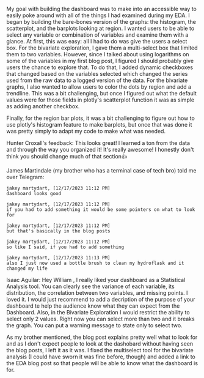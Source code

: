 My goal with building the dashboard was to make into an accessible way to easily poke around with all of the things I had examined during my EDA. I began by building the bare-bones version of the graphs: the histogram, the scatterplot, and the barplots looking at region. I wanted users to be able to select any variable or combination of variables and examine them with a glance. 
At first, this was easy: all I had to do was give the users a select box. For the bivariate exploration, I gave them a multi-select box that limited them to two variables. However, since I talked about using logarithms on some of the variables in my first blog post, I figured I should probably give users the chance to explore that. To do that, I added dynamic checkboxes that changed based on the variables selected which changed the series used from the raw data to a logged version of the data.
For the bivariate graphs, I also wanted to allow users to color the dots by region and add a trendline. This was a bit challenging, but once I figured out what the default values were for those fields in plotly's scatterplot function it was as simple as adding another checkbox.

Finally, for the region bar plots, it was a bit challenging to figure out how to use plotly's histogram feature to make barplots, but once that was done it was pretty simply to adapt my code to make what was needed.

Hunter Croxall's feedback: This looks great! I learned a ton from the data and through the way you organized it! It's really awesome! I honestly don't think you should change much of that section👍

James Martindale (my brother who has a terminal case of tech bro) told me over Telegram: 
```
jakey martydart, [12/17/2023 11:12 PM]
dashboard looks good
```
```
jakey martydart, [12/17/2023 11:12 PM]
if you had to add something it would be some pointers on what to look for
```
```
jakey martydart, [12/17/2023 11:12 PM]
but that's basically in the blog posts
```
```
jakey martydart, [12/17/2023 11:12 PM]
so like I said, if you had to add something
```
```
jakey martydart, [12/17/2023 11:13 PM]
also I just now used a bottle brush to clean my hydroflask and it changed my life
```

Isaac Aguilar: Hey William , I really liked your dashboard as a Statistical Analysis tool. You can clearly see the variance of each variable, its distribution, the correlation between two variables, and missing points. I loved it. I would just recommend to add a decription of the purpose of your dashboard te help the audience know what they can expect from the Dashboard. Also, in the Bivariate Exploration I would restrict the ability to select only 2 values. Right now you can select more than two and it breaks the graph. You can put a warning message to state only to select two.


As my brother mentioned, the blog post explains pretty well what to look for and as I don't expect people to look at the dashobard without having seen the blog posts, I left it as it was. I fixed the multiselect tool for the bivariate analysis (I could have sworn it was fine before, though) and added a link to the EDA blog post so that people will be able to know what the dashboard is for.
